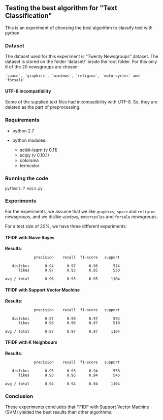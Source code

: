 ## Testing the best algorithm for "Text Classification"

This is an experiment of choosing the best algorithm to classify text with python.

### Dataset

The dataset used for this experiment is "Twenty Newsgroups" dataset. The dataset is stored on the folder 'dataset/' inside the root folder. For this only 6 of the 20 newsgroups are chosen:

	`space`, `graphics`, `windows`, `religion`, `motorcycles` and `forsale`

#### UTF-8 incompatibility

Some of the supplied text files had incompatibility with UTF-8. So, they are deleted as the part of preprocessing.

### Requirements

* python 2.7

* python modules:

  * scikit-learn (v 0.11)
  * scipy (v 0.10.1)
  * colorama
  * termcolor

### Running the code

	python2.7 main.py

### Experiments

For the experiments, we assume that we like `graphics`, `space` and `religion` newsgroups, and we dislike `windows`, `motorcycles` and `forsale` newsgroups.

For a test size of 20%, we have three different experiments:

#### TFIDF with Naive Bayes
__Results__:

```
             precision    recall  f1-score   support

   dislikes       0.94      0.97      0.96       574
      likes       0.97      0.93      0.95       530

avg / total       0.96      0.95      0.95      1104
```
#### TFIDF with Support Vector Machine
__Results__:

```
             precision    recall  f1-score   support

   dislikes       0.97      0.98      0.97       594
      likes       0.98      0.96      0.97       510

avg / total       0.97      0.97      0.97      1104
```
#### TFIDF with K Neighbours
__Results__:

```
             precision    recall  f1-score   support

   dislikes       0.95      0.93      0.94       558
      likes       0.93      0.95      0.94       546

avg / total       0.94      0.94      0.94      1104
```

### Conclusion

These experiments concludes that TFIDF with Support Vector Machine (SVM) yielded the best results than other algorithms.